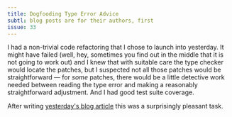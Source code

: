 ```yaml
---
title: Dogfooding Type Error Advice
subtl: blog posts are for their authors, first
issue: 33
---
```


I had a non-trivial code refactoring that I chose to launch into yesterday. It
might have failed (well, hey, sometimes you find out in the middle that it is
not going to work out) and I knew that with suitable care the type checker would
locate the patches, but I suspected not all those patches would be
straightforward &mdash; for _some_ patches, there would be a little detective
work needed between reading the type error and making a reasonably
straightforward adjustment. And I had good test suite coverage.

After writing [yesterday's blog article](/posts/2020-06-30-type-errors.html)
this was a surprisingly pleasant task.
